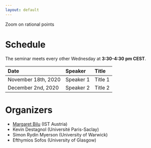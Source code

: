 ```yaml
---
layout: default
---
```


Zoom on rational points

# Schedule

The seminar meets every other Wednesday at **3:30-4:30 pm CEST**. 

| Date   | Speaker          | Title |
|:-------------|:------------------|:------|
| November 18th, 2020| Speaker 1 | Title 1 |
| December 2nd, 2020 | Speaker 2  | Title 2  |

# Organizers

* [Margaret Bilu](./https://pub.ist.ac.at/~mbilu/index.html) (IST Austria)
* Kevin Destagnol (Université Paris-Saclay)
* Simon Rydin Myerson (University of Warwick)
* Efthymios Sofos (University of Glasgow)



